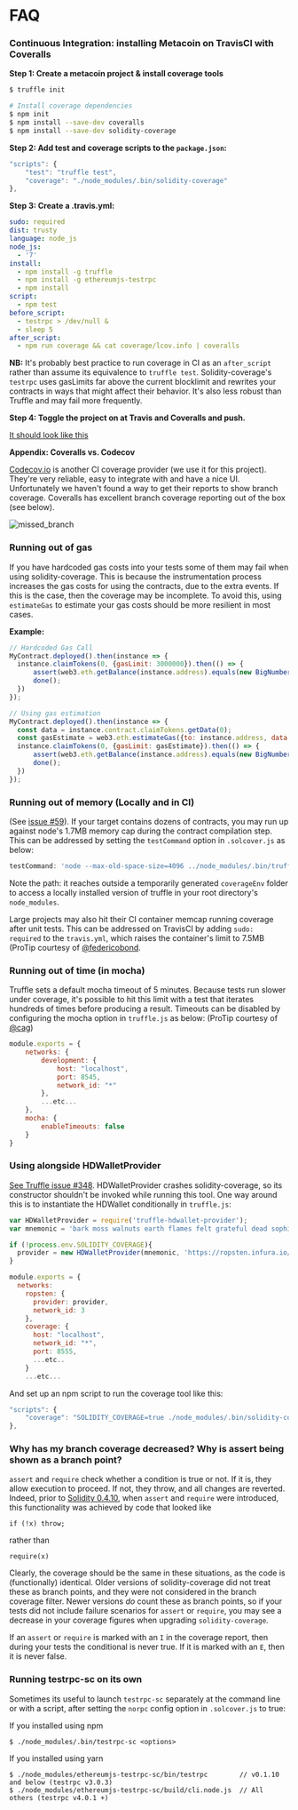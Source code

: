 # FAQ

### Continuous Integration: installing Metacoin on TravisCI with Coveralls


**Step 1: Create a metacoin project & install coverage tools**

```bash
$ truffle init

# Install coverage dependencies
$ npm init
$ npm install --save-dev coveralls
$ npm install --save-dev solidity-coverage
```

**Step 2: Add test and coverage scripts to the `package.json`:**

```javascript
"scripts": {
    "test": "truffle test",
    "coverage": "./node_modules/.bin/solidity-coverage"
},
```

**Step 3: Create a .travis.yml:**

```yml
sudo: required
dist: trusty
language: node_js
node_js:
  - '7'
install:
  - npm install -g truffle
  - npm install -g ethereumjs-testrpc
  - npm install
script:
  - npm test
before_script:
  - testrpc > /dev/null & 
  - sleep 5
after_script:                                               
  - npm run coverage && cat coverage/lcov.info | coveralls
```
**NB:** It's probably best practice to run coverage in CI as an `after_script` rather than assume its equivalence to `truffle test`. Solidity-coverage's `testrpc` uses gasLimits far above the current blocklimit and rewrites your contracts in ways that might affect their behavior. It's also less robust than Truffle and may fail more frequently. 

**Step 4: Toggle the project on at Travis and Coveralls and push.** 

[It should look like this](https://coveralls.io/github/sc-forks/metacoin)

**Appendix: Coveralls vs. Codecov**

[Codecov.io](https://codecov.io/) is another CI coverage provider (we use it for this project). They're very reliable, easy to integrate with and have a nice UI. Unfortunately we haven't found a way to get their reports to show branch coverage. Coveralls has excellent branch coverage reporting out of the box (see below).

![missed_branch](https://user-images.githubusercontent.com/7332026/28502310-6851f79c-6fa4-11e7-8c80-c8fd80808092.png)




### Running out of gas
If you have hardcoded gas costs into your tests some of them may fail when using solidity-coverage.
This is because the instrumentation process increases the gas costs for using the contracts, due to
the extra events. If this is the case, then the coverage may be incomplete. To avoid this, using
`estimateGas` to estimate your gas costs should be more resilient in most cases.

**Example:**
```javascript
// Hardcoded Gas Call
MyContract.deployed().then(instance => {       
  instance.claimTokens(0, {gasLimit: 3000000}).then(() => {
      assert(web3.eth.getBalance(instance.address).equals(new BigNumber('0')))
      done();
  })
});

// Using gas estimation
MyContract.deployed().then(instance => {       
  const data = instance.contract.claimTokens.getData(0);
  const gasEstimate = web3.eth.estimateGas({to: instance.address, data: data});
  instance.claimTokens(0, {gasLimit: gasEstimate}).then(() => {
      assert(web3.eth.getBalance(instance.address).equals(new BigNumber('0')))
      done();
  })
});
```

### Running out of memory (Locally and in CI)
(See [issue #59](https://github.com/sc-forks/solidity-coverage/issues/59)). 
If your target contains dozens of contracts, you may run up against node's 1.7MB memory cap during the
contract compilation step. This can be addressed by setting the `testCommand` option in `.solcover.js` as 
below: 
```javascript
testCommand: 'node --max-old-space-size=4096 ../node_modules/.bin/truffle test --network coverage'
``` 
Note the path: it reaches outside a temporarily generated `coverageEnv` folder to access a locally
installed version of truffle in your root directory's `node_modules`.

Large projects may also hit their CI container memcap running coverage after unit tests. This can be
addressed on TravisCI by adding `sudo: required` to the `travis.yml`, which raises the container's 
limit to 7.5MB (ProTip courtesy of [@federicobond](https://github.com/federicobond).

### Running out of time (in mocha)
Truffle sets a default mocha timeout of 5 minutes. Because tests run slower under coverage, it's possible to hit this limit with a test that iterates hundreds of times before producing a result. Timeouts can be disabled by configuring the mocha option in `truffle.js` as below: (ProTip courtesy of [@cag](https://github.com/cag))  
```javascript
module.exports = {
    networks: {
        development: {
            host: "localhost",
            port: 8545,
            network_id: "*" 
        },
        ...etc...
    },
    mocha: {
        enableTimeouts: false
    }
}
```

### Using alongside HDWalletProvider
[See Truffle issue #348](https://github.com/trufflesuite/truffle/issues/348).
HDWalletProvider crashes solidity-coverage, so its constructor shouldn't be invoked while running this tool.
One way around this is to instantiate the HDWallet conditionally in `truffle.js`:

```javascript
var HDWalletProvider = require('truffle-hdwallet-provider');
var mnemonic = 'bark moss walnuts earth flames felt grateful dead sophia loren'; 

if (!process.env.SOLIDITY_COVERAGE){
  provider = new HDWalletProvider(mnemonic, 'https://ropsten.infura.io/')
}

module.exports = {
  networks: 
    ropsten: {
      provider: provider,
      network_id: 3 
    },
    coverage: {
      host: "localhost",
      network_id: "*",
      port: 8555,
      ...etc..
    }
    ...etc...
```

And set up an npm script to run the coverage tool like this:
```javascript
"scripts": {
    "coverage": "SOLIDITY_COVERAGE=true ./node_modules/.bin/solidity-coverage"
},
```

### Why has my branch coverage decreased? Why is assert being shown as a branch point?

`assert` and `require` check whether a condition is true or not. If it is, they allow execution to proceed. If not, they throw, and all changes are reverted. Indeed, prior to [Solidity 0.4.10](https://github.com/ethereum/solidity/releases/tag/v0.4.10), when `assert` and `require` were introduced, this functionality was achieved by code that looked like

```
if (!x) throw;
```
rather than 

```
require(x)
```

Clearly, the coverage should be the same in these situations, as the code is (functionally) identical. Older versions of solidity-coverage did not treat these as branch points, and they were not considered in the branch coverage filter. Newer versions *do* count these as branch points, so if your tests did not include failure scenarios for `assert` or `require`, you may see a decrease in your coverage figures when upgrading `solidity-coverage`.

If an `assert` or `require` is marked with an `I` in the coverage report, then during your tests the conditional is never true. If it is marked with an `E`, then it is never false.


### Running testrpc-sc on its own

Sometimes its useful to launch `testrpc-sc` separately at the command line or with a script, after 
setting the `norpc` config option in `.solcover.js` to true:

If you installed using npm
```
$ ./node_modules/.bin/testrpc-sc <options>
```

If you installed using yarn
```                  
$ ./node_modules/ethereumjs-testrpc-sc/bin/testrpc        // v0.1.10 and below (testrpc v3.0.3)
$ ./node_modules/ethereumjs-testrpc-sc/build/cli.node.js  // All others (testrpc v4.0.1 +)
```


